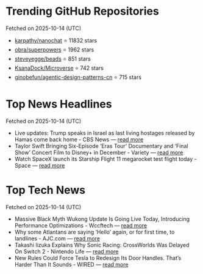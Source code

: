 # Trending GitHub Repositories
Fetched on 2025-10-14 (UTC)

- [karpathy/nanochat](https://github.com/karpathy/nanochat) ⭐ 11832 stars
- [obra/superpowers](https://github.com/obra/superpowers) ⭐ 1962 stars
- [steveyegge/beads](https://github.com/steveyegge/beads) ⭐ 851 stars
- [KsanaDock/Microverse](https://github.com/KsanaDock/Microverse) ⭐ 742 stars
- [ginobefun/agentic-design-patterns-cn](https://github.com/ginobefun/agentic-design-patterns-cn) ⭐ 715 stars

# Top News Headlines
Fetched on 2025-10-14 (UTC)
- Live updates: Trump speaks in Israel as last living hostages released by Hamas come back home - CBS News — [read more](https://www.cbsnews.com/live-updates/israel-hamas-peace-deal-live-updates-hostages-trump-knesset-egypt/)
- Taylor Swift Bringing Six-Episode ‘Eras Tour’ Documentary and ‘Final Show’ Concert Film to Disney+ in December - Variety — [read more](https://variety.com/2025/music/news/taylor-swift-eras-tour-docuseries-last-show-disney-1236547665/)
- Watch SpaceX launch its Starship Flight 11 megarocket test flight today - Space — [read more](https://www.space.com/space-exploration/launches-spacecraft/space-starship-flight-11-launch-webcast)

# Top Tech News
Fetched on 2025-10-14 (UTC)
- Massive Black Myth Wukong Update Is Going Live Today, Introducing Performance Optimizations - Wccftech — [read more](https://wccftech.com/massive-black-myth-wukong-update-is-going-live-today-introducing-performance-optimizations/)
- Why some Atlantans are saying ‘Hello’ again, or for first time, to landlines - AJC.com — [read more](https://www.ajc.com/things-to-do/2025/10/why-some-atlantans-are-saying-hello-again-or-for-first-time-to-landlines/)
- Takashi Iizuka Explains Why Sonic Racing: CrossWorlds Was Delayed On Switch 2 - Nintendo Life — [read more](https://www.nintendolife.com/news/2025/10/takashi-iizuka-explains-why-sonic-racing-crossworlds-was-delayed-on-switch-2)
- New Rules Could Force Tesla to Redesign Its Door Handles. That’s Harder Than It Sounds - WIRED — [read more](https://www.wired.com/story/new-rules-could-force-tesla-to-redesign-its-door-handles-thats-harder-than-it-sounds/)
